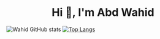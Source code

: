 <h1 align="center">Hi 👋, I'm Abd Wahid</h1>


![Wahid GitHub stats](https://github-readme-stats.vercel.app/api?username=wahidabd&theme=tokyonight&show_icons=true) [![Top Langs](https://github-readme-stats.vercel.app/api/top-langs/?username=wahidabd&langs_count=8&layout=compact&theme=tokyonight)](https://github.com/wahidabd/github-readme-stats)
